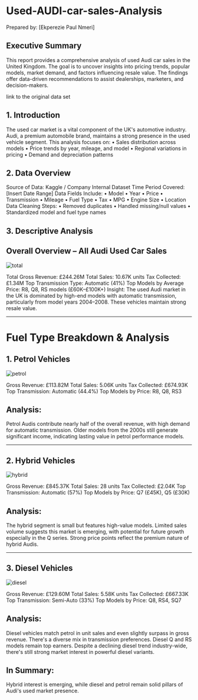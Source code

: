 # Used-AUDI-car-sales-Analysis
Prepared by: [Ekperezie Paul Nmeri]
 
## Executive Summary
This report provides a comprehensive analysis of used Audi car sales in the United Kingdom. The goal is to uncover insights into pricing trends, popular models, market demand, and factors influencing resale value. The findings offer data-driven recommendations to assist dealerships, marketers, and decision-makers.

link to the original data set 
 
## 1. Introduction
The used car market is a vital component of the UK's automotive industry. Audi, a premium automobile brand, maintains a strong presence in the used vehicle segment. This analysis focuses on:
•	Sales distribution across models
•	Price trends by year, mileage, and model
•	Regional variations in pricing
•	Demand and depreciation patterns
 
## 2. Data Overview
Source of Data: Kaggle / Company Internal Dataset
Time Period Covered: [Insert Date Range]
Data Fields Include:
•	Model
•	Year
•	Price
•	Transmission
•	Mileage
•	Fuel Type
•	Tax
•	MPG
•	Engine Size
•	Location
Data Cleaning Steps:
•	Removed duplicates
•	Handled missing/null values
•	Standardized model and fuel type names
 
## 3. Descriptive Analysis
## Overall Overview – All Audi Used Car Sales
![total](https://github.com/user-attachments/assets/a7f066c1-7c44-49f2-b112-ce31c79e7272)

Total Gross Revenue: £244.26M
Total Sales: 10.67K units
Tax Collected: £1.34M
Top Transmission Type: Automatic (41%)
Top Models by Average Price: R8, Q8, RS models (£60K–£100K+)
Insight: The used Audi market in the UK is dominated by high-end models with automatic transmission, particularly from model years 2004–2008. These vehicles maintain strong resale value.


---

# Fuel Type Breakdown & Analysis

## 1. Petrol Vehicles
![petrol](https://github.com/user-attachments/assets/1f4023c3-bc39-412e-be3e-0132257188af)

Gross Revenue: £113.82M
Total Sales: 5.06K units
Tax Collected: £674.93K
Top Transmission: Automatic (44.4%)
Top Models by Price: R8, Q8, RS3

## Analysis:
Petrol Audis contribute nearly half of the overall revenue, with high demand for automatic transmission. Older models from the 2000s still generate significant income, indicating lasting value in petrol performance models.


---

## 2. Hybrid Vehicles
![hybrid](https://github.com/user-attachments/assets/b792a0f7-74c3-4d86-bc9b-a827fea3b2d2)

Gross Revenue: £845.37K
Total Sales: 28 units
Tax Collected: £2.04K
Top Transmission: Automatic (57%)
Top Models by Price: Q7 (£45K), Q5 (£30K)

## Analysis:
The hybrid segment is small but features high-value models. Limited sales volume suggests this market is emerging, with potential for future growth especially in the Q series. Strong price points reflect the premium nature of hybrid Audis.


---

## 3. Diesel Vehicles
![diesel](https://github.com/user-attachments/assets/2e8f5b70-3f52-447d-b763-36ef53717b54)

Gross Revenue: £129.60M
Total Sales: 5.58K units
Tax Collected: £667.33K
Top Transmission: Semi-Auto (33%)
Top Models by Price: Q8, RS4, SQ7

## Analysis: 
Diesel vehicles match petrol in unit sales and even slightly surpass in gross revenue. There's a diverse mix in transmission preferences. Diesel Q and RS models remain top earners. Despite a declining diesel trend industry-wide, there's still strong market interest in powerful diesel variants.

## In Summary:
Hybrid interest is emerging, while diesel and petrol remain solid pillars of Audi's used market presence. 

